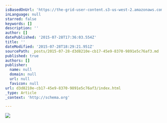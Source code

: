 ```yaml
---
isBasedOnUrl: 'https://the-grid-user-content.s3-us-west-2.amazonaws.com/550c675d-f1b8-46da-87c5-c7bfd30433ae.gif'
inLanguage: null
starred: false
keywords: []
description: ''
author: []
datePublished: '2015-07-28T17:36:03.554Z'
title: ''
dateModified: '2015-07-28T18:29:21.951Z'
sourcePath: _posts/2015-07-28-d3d8210e-cb17-45e9-8370-9891e5c76af3.md
published: true
authors: []
publisher:
  name: null
  domain: null
  url: null
  favicon: null
url: d3d8210e-cb17-45e9-8370-9891e5c76af3/index.html
_type: Article
_context: 'http://schema.org'

---
```

![](https://the-grid-user-content.s3-us-west-2.amazonaws.com/550c675d-f1b8-46da-87c5-c7bfd30433ae.gif)